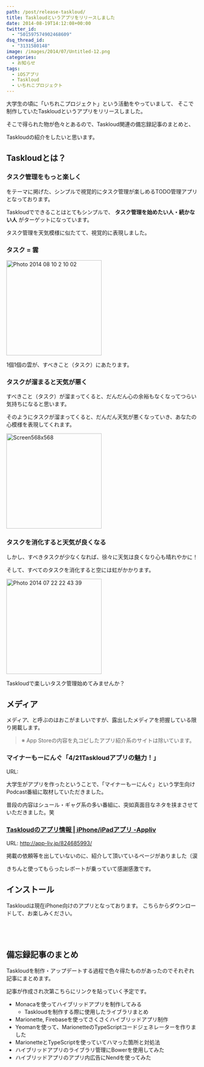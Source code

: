 ```yaml
---
path: /post/release-taskloud/
title: Taskloudというアプリをリリースしました
date: 2014-08-19T14:12:08+00:00
twitter_id:
  - "501597574902468609"
dsq_thread_id:
  - "3131580148"
image: /images/2014/07/Untitled-12.png
categories:
  - お知らせ
tags:
  - iOSアプリ
  - Taskloud
  - いちれこプロジェクト
---
```

大学生の頃に「いちれこプロジェクト」という活動をやっていまして、 そこで制作していたTaskloudというアプリをリリースしました。

そこで得られた物が色々とあるので、Taskloud関連の備忘録記事のまとめと、
  
Taskloudの紹介をしたいと思います。

<!--more-->

Taskloudとは？
----------------------------------------

### タスク管理をもっと楽しく

をテーマに掲げた、シンプルで視覚的にタスク管理が楽しめるTODO管理アプリとなっております。
  
Taskloudでできることはとてもシンプルで、 **タスク管理を始めたい人・続かない人** がターゲットになっています。

タスク管理を天気模様に似たてて、視覚的に表現しました。

### タスク = 雲

<img src="http://leko.jp/images/2014/08/Photo-2014-08-10-2-10-02.png" alt="Photo 2014 08 10 2 10 02" title="Photo 2014-08-10 2 10 02.png" width="250" />

1個1個の雲が、すべきこと（タスク）にあたります。

### タスクが溜まると天気が悪く

すべきこと（タスク）が溜まってくると、だんだん心の余裕もなくなってつらい気持ちになると思います。
  
そのようにタスクが溜まってくると、だんだん天気が悪くなっていき、あなたの心模様を表現してくれます。

<img src="http://leko.jp/images/2014/08/screen568x568.jpeg" alt="Screen568x568" title="screen568x568.jpeg" width="250" />

### タスクを消化すると天気が良くなる

しかし、すべきタスクが少なくなれば、徐々に天気は良くなり心も晴れやかに！

そして、すべてのタスクを消化すると空には虹がかかります。

<img src="http://leko.jp/images/2014/08/Photo-2014-07-22-22-43-39.png" alt="Photo 2014 07 22 22 43 39" title="Photo 2014-07-22 22 43 39.png" width="250" />

Taskloudで楽しいタスク管理始めてみませんか？

メディア
----------------------------------------

メディア、と呼ぶのはおこがましいですが、露出したメディアを把握している限り掲載します。

> ※ App Storeの内容を丸コピしたアプリ紹介系のサイトは除いています。

### <span class="removed_link" title="http://www.unka-punka.jp/official/Radio/entori/2014/4/21_4_21Taskloudapurino_mei_li.html">マイナーもーにんぐ「4/21Taskloudアプリの魅力！」</span>

URL: 

大学生がアプリを作ったということで、「マイナーもーにんぐ」という学生向けPodcast番組に取材していただきました。
  
普段の内容はシュール・ギャグ系の多い番組に、突如真面目なネタを挟まさせていただきました。笑

### [Taskloudのアプリ情報 \| iPhone/iPadアプリ -Appliv](http://app-liv.jp/824685993/)

URL: http://app-liv.jp/824685993/

掲載の依頼等を出していないのに、紹介して頂いているページがありました（涙
  
きちんと使ってもらったレポートが乗っていて感謝感激です。

インストール
----------------------------------------

Taskloudは現在iPhone向けのアプリとなっております。 こちらからダウンロードして、お楽しみください。

<a href="https://itunes.apple.com/jp/app/taskloud/id824685993?mt=8&uo=4" target="itunes_store" style="display:inline-block;overflow:hidden;background:url(https://linkmaker.itunes.apple.com/htmlResources/assets/ja_jp//images/web/linkmaker/badge_appstore-lrg.png) no-repeat;width:135px;height:40px;@media only screen{background-image:url(https://linkmaker.itunes.apple.com/htmlResources/assets/ja_jp//images/web/linkmaker/badge_appstore-lrg.svg);}"></a>

備忘録記事のまとめ
----------------------------------------

Taskloudを制作・アップデートする過程で色々得たものがあったのでそれぞれ記事にまとめます。
  
記事が作成され次第こちらにリンクを貼っていく予定です。

  * Monacaを使ってハイブリッドアプリを制作してみる 
      * Taskloudを制作する際に使用したライブラリまとめ
  * Marionette, Firebaseを使ってさくさくハイブリッドアプリ制作
  * Yeomanを使って、MarionetteのTypeScriptコードジェネレーターを作りました
  * MarionetteとTypeScriptを使っていてハマった箇所と対処法
  * ハイブリッドアプリのライブラリ管理にBowerを使用してみた
  * ハイブリッドアプリのアプリ内広告にNendを使ってみた

<div style="font-size:0px;height:0px;line-height:0px;margin:0;padding:0;clear:both">
</div>